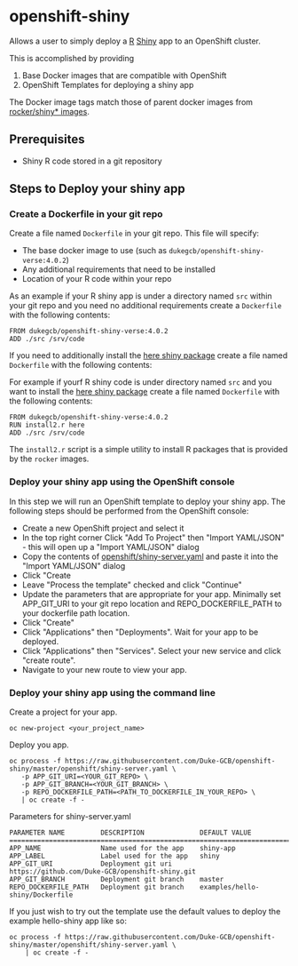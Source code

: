 # openshift-shiny
Allows a user to simply deploy a [R](https://www.r-project.org/) [Shiny](https://shiny.rstudio.com/) app to an OpenShift cluster.

This is accomplished by providing
1. Base Docker images that are compatible with OpenShift
2. OpenShift Templates for deploying a shiny app

The Docker image tags match those of parent docker images from [rocker/shiny* images](https://github.com/rocker-org/rocker-versioned2).

## Prerequisites
- Shiny R code stored in a git repository

## Steps to Deploy your shiny app

### Create a Dockerfile in your git repo
Create a file named `Dockerfile` in your git repo.
This file will specify:
- The base docker image to use (such as `dukegcb/openshift-shiny-verse:4.0.2`)
- Any additional requirements that need to be installed
- Location of your R code within your repo

As an example if your R shiny app is under a directory named `src` within your git repo and you need no additional requirements create a `Dockerfile` with the following contents:
```
FROM dukegcb/openshift-shiny-verse:4.0.2
ADD ./src /srv/code
```

If you need to additionally install the [here shiny package](https://github.com/jennybc/here_here) create a file named `Dockerfile` with the following contents:

For example if yourf R shiny code is under directory named `src` and you want to install the [here shiny package](https://github.com/jennybc/here_here) create a file named `Dockerfile` with the following contents:
```
FROM dukegcb/openshift-shiny-verse:4.0.2
RUN install2.r here
ADD ./src /srv/code
```
The `install2.r` script is a simple utility to install R packages that is provided by the `rocker` images.

### Deploy your shiny app using the OpenShift console
In this step we will run an OpenShift template to deploy your shiny app.
The following steps should be performed from the OpenShift console:
- Create a new OpenShift project and select it
- In the top right corner Click "Add To Project" then "Import YAML/JSON" - this will open up a "Import YAML/JSON" dialog
- Copy the contents of [openshift/shiny-server.yaml](https://raw.githubusercontent.com/Duke-GCB/openshift-shiny/improve-readme/openshift/shiny-server.yaml) and paste it into the "Import YAML/JSON" dialog
- Click "Create
- Leave "Process the template" checked and click "Continue"
- Update the parameters that are appropriate for your app. Minimally set APP_GIT_URI to your git repo location and REPO_DOCKERFILE_PATH to your dockerfile path location.
- Click "Create"
- Click "Applications" then "Deployments". Wait for your app to be deployed.
- Click "Applications" then "Services". Select your new service and click "create route".
- Navigate to your new route to view your app.

### Deploy your shiny app using the command line
Create a project for your app.
```
oc new-project <your_project_name>
```

Deploy you app.
```
oc process -f https://raw.githubusercontent.com/Duke-GCB/openshift-shiny/master/openshift/shiny-server.yaml \
   -p APP_GIT_URI=<YOUR_GIT_REPO> \
   -p APP_GIT_BRANCH=<YOUR_GIT_BRANCH> \
   -p REPO_DOCKERFILE_PATH=<PATH_TO_DOCKERFILE_IN_YOUR_REPO> \
   | oc create -f -
```
Parameters for shiny-server.yaml
```
PARAMETER NAME         DESCRIPTION              DEFAULT VALUE
================================================================================================
APP_NAME               Name used for the app    shiny-app
APP_LABEL              Label used for the app   shiny
APP_GIT_URI            Deployment git uri       https://github.com/Duke-GCB/openshift-shiny.git
APP_GIT_BRANCH         Deployment git branch    master
REPO_DOCKERFILE_PATH   Deployment git branch    examples/hello-shiny/Dockerfile
```

If you just wish to try out the template use the default values to deploy the example hello-shiny app like so:
```
oc process -f https://raw.githubusercontent.com/Duke-GCB/openshift-shiny/master/openshift/shiny-server.yaml \
    | oc create -f -
```

